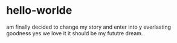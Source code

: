 # hello-worlde

am finally decided to change my story and enter into y everlasting goodness
yes we love it it should be  my fututre dream.
